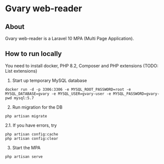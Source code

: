 # Gvary web-reader

## About

Gvary web-reader is a Laravel 10 MPA (Multi Page Application).

## How to run locally

You need to install docker, PHP 8.2, Composer and PHP extensions (TODO: List extensions)

1. Start up temporary MySQL database

```shell
docker run -d -p 3306:3306 -e MYSQL_ROOT_PASSWORD=root -e MYSQL_DATABASE=gvary -e MYSQL_USER=gvary-user -e MYSQL_PASSWORD=gvary-pwd mysql:5.7
```

2. Run migration for the DB

```shell
php artisan migrate
```

2.1. If you have errors, try
```shell
php artisan config:cache
php artisan config:clear
```

3. Start the MPA

```shell
php artisan serve
```
